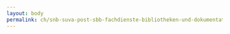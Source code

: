 ```yaml
---
layout: body
permalink: ch/snb-suva-post-sbb-fachdienste-bibliotheken-und-dokumentationsstellen-bundesamt-fuer-justiz/
---
```


